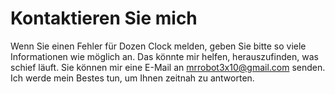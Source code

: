 # Kontaktieren Sie mich
Wenn Sie einen Fehler für Dozen Clock melden, geben Sie bitte so viele Informationen wie möglich an. Das könnte mir helfen, herauszufinden, was schief läuft. Sie können mir eine E-Mail an mrrobot3x10@gmail.com senden. Ich werde mein Bestes tun, um Ihnen zeitnah zu antworten.
